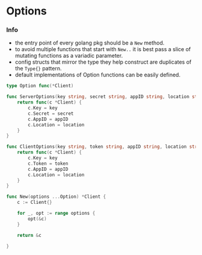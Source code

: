 # Options

### Info

- the entry point of every golang pkg should be a `New` method.
- to avoid multiple functions that start with `New..` it is best pass a slice of mutating functions as a variadic parameter.
- config structs that mirror the type they help construct are duplicates of the `Type{}` pattern.
- default implementations of Option functions can be easily defined.  


```go
type Option func(*Client)

func ServerOptions(key string, secret string, appID string, location string) Option {
	return func(c *Client) {
		c.Key = key
		c.Secret = secret
		c.AppID = appID
		c.Location = location
	}
}

func ClientOptions(key string, token string, appID string, location string) Option {
	return func(c *Client) {
		c.Key = key
		c.Token = token
		c.AppID = appID
		c.Location = location
	}
}

func New(options ...Option) *Client {
	c := Client{}

	for _, opt := range options {
		opt(&c)
	}

	return &c

}
```
